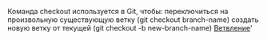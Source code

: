 Команда checkout используется в Git, чтобы:
переключиться на произвольную существующую ветку (git checkout branch-name)
создать новую ветку от текущей (git checkout -b new-branch-name)
[Ветвление](./branch_help.md)' 
